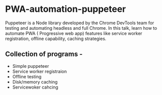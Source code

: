 # PWA-automation-puppeteer

Puppeteer is a Node library developed by the Chrome DevTools team for testing and automating headless and full Chrome. In this talk, learn how to automate PWA ( Progressive web app) features like service worker registration, offline capability, caching strategies.

## Collection of programs - 
* Simple puppeteer 
* Service worker registraion
* Offline testing
* Disk/memory caching
* Servicewoker cahcing